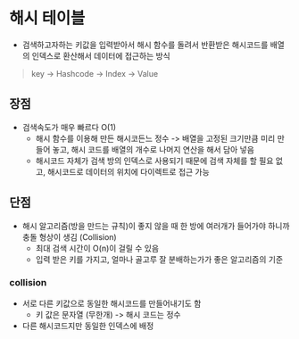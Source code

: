 # 해시 테이블
- 검색하고자하는 키값을 입력받아서 해시 함수를 돌려서 반환받은 해시코드를 배열의 인덱스로 환산해서 데이터에 접근하는 방식
> key -> Hashcode -> Index -> Value

## 장점
- 검색속도가 매우 빠르다 O(1)
  - 해시 함수를 이용해 만든 해시코든느 정수 -> 배열을 고정된 크기만큼 미리 만들어 놓고, 해시 코드를 배열의 개수로 나머지 연산을 해서 담아 넣음
  - 해시코드 자체가 검색 방의 인덱스로 사용되기 때문에 검색 자체를 할 필요 없고, 해시코드로 데이터의 위치에 다이렉트로 접근 가능
## 단점
- 해시 알고리즘(방을 만드는 규칙)이 좋지 않을 때 한 방에 여러개가 들어가야 하니까 충돌 형상이 생김 (Collision)
  - 최대 검색 시간이 O(n)이 걸릴 수 있음
  - 입력 받은 키를 가지고, 얼마나 골고루 잘 분배하는가가 좋은 알고리즘의 기준

### collision
- 서로 다른 키값으로 동일한 해시코드를 만들어내기도 함
  - 키 값은 문자열 (무한개) -> 해시 코드는 정수
- 다른 해시코드지만 동일한 인덱스에 배정
